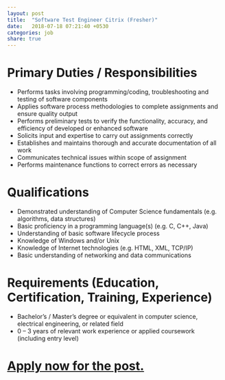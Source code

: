 ```yaml
---
layout: post
title:  "Software Test Engineer Citrix (Fresher)"
date:   2018-07-18 07:21:40 +0530
categories: job
share: true
---
```

# Primary Duties / Responsibilities
- Performs tasks involving programming/coding, troubleshooting and testing of software components
- Applies software process methodologies to complete assignments and ensure quality output
- Performs preliminary tests to verify the functionality, accuracy, and efficiency of developed or enhanced software
- Solicits input and expertise to carry out assignments correctly
- Establishes and maintains thorough and accurate documentation of all work
- Communicates technical issues within scope of assignment
- Performs maintenance functions to correct errors as necessary

# Qualifications 
- Demonstrated understanding of Computer Science fundamentals (e.g. algorithms, data structures)
- Basic proficiency in a programming language(s) (e.g. C, C++, Java)
- Understanding of basic software lifecycle process
- Knowledge of Windows and/or Unix
- Knowledge of Internet technologies (e.g. HTML, XML, TCP/IP)
- Basic understanding of networking and data communications

# Requirements (Education, Certification, Training, Experience)
- Bachelor’s / Master’s degree or equivalent in computer science, electrical engineering, or related field
- 0 – 3 years of relevant work experience or applied coursework (including entry level)


# [Apply now for the post.](https://jobs.citrix.com/job/CITRA005811927/Software-Test-Engineer-2-1)
